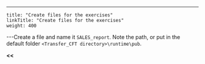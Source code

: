 ---
    title: "Create files for the exercises"
    linkTitle: "Create files for the exercises"
    weight: 400
---Create a file and name it `SALES_report`. Note the path, or put in the default folder `<Transfer_CFT directory>\runtime\pub`.

****&lt;&lt;**** [](../../)
